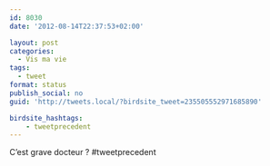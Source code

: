 ```yaml
---
id: 8030
date: '2012-08-14T22:37:53+02:00'

layout: post
categories:
  - Vis ma vie
tags:
  - tweet
format: status
publish_social: no
guid: 'http://tweets.local/?birdsite_tweet=235505552971685890'

birdsite_hashtags:
    - tweetprecedent
---
```


C’est grave docteur ? #tweetprecedent
